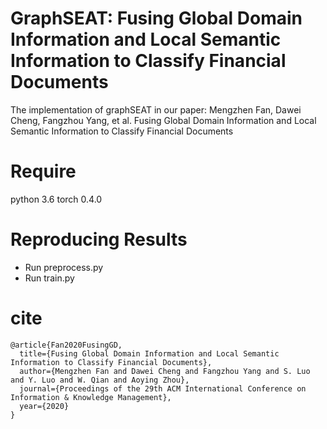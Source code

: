# GraphSEAT: Fusing Global Domain Information and Local Semantic Information to Classify Financial Documents

The implementation of graphSEAT in our paper: 
Mengzhen Fan, Dawei Cheng, Fangzhou Yang, et al. 
Fusing Global Domain Information and Local Semantic Information to Classify Financial Documents

# Require

python 3.6
torch 0.4.0

# Reproducing Results

* Run preprocess.py
* Run train.py


# cite

```
@article{Fan2020FusingGD,
  title={Fusing Global Domain Information and Local Semantic Information to Classify Financial Documents},
  author={Mengzhen Fan and Dawei Cheng and Fangzhou Yang and S. Luo and Y. Luo and W. Qian and Aoying Zhou},
  journal={Proceedings of the 29th ACM International Conference on Information & Knowledge Management},
  year={2020}
}
```


